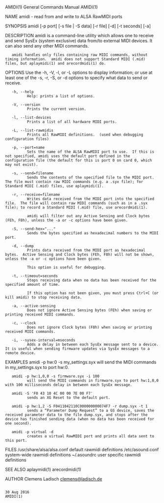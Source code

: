 AMIDI(1)                                                                                                                                        General Commands Manual                                                                                                                                        AMIDI(1)

NAME
       amidi - read from and write to ALSA RawMIDI ports

SYNOPSIS
       amidi [-p port] [-s file | -S data] [-r file] [-d] [-t seconds] [-a]

DESCRIPTION
       amidi is a command-line utility which allows one to receive and send SysEx (system exclusive) data from/to external MIDI devices.  It can also send any other MIDI commands.

       amidi handles only files containing raw MIDI commands, without timing information.  amidi does not support Standard MIDI (.mid) files, but aplaymidi(1) and arecordmidi(1) do.

OPTIONS
       Use the -h, -V, -l, or -L options to display information; or use at least one of the -s, -r, -S, or -d options to specify what data to send or receive.

       -h, --help
              Help: prints a list of options.

       -V, --version
              Prints the current version.

       -l, --list-devices
              Prints a list of all hardware MIDI ports.

       -L, --list-rawmidis
              Prints all RawMIDI definitions.  (used when debugging configuration files)

       -p, --port=name
              Sets the name of the ALSA RawMIDI port to use.  If this is not specified, amidi uses the default port defined in the configuration file (the default for this is port 0 on card 0, which may not exist).

       -s, --send=filename
              Sends the contents of the specified file to the MIDI port.  The file must contain raw MIDI commands (e.g. a .syx file); for Standard MIDI (.mid) files, use aplaymidi(1).

       -r, --receive=filename
              Writes data received from the MIDI port into the specified file.  The file will contain raw MIDI commands (such as in a .syx file); to record a Standard MIDI (.mid) file, use arecordmidi(1).

              amidi will filter out any Active Sensing and Clock bytes (FEh, F8h), unless the -a or -c options have been given.

       -S, --send-hex="..."
              Sends the bytes specified as hexadecimal numbers to the MIDI port.

       -d, --dump
              Prints data received from the MIDI port as hexadecimal bytes.  Active Sensing and Clock bytes (FEh, F8h) will not be shown, unless the -a or -c options have been given.

              This option is useful for debugging.

       -t, --timeout=seconds
              Stops receiving data when no data has been received for the specified amount of time.

              If this option has not been given, you must press Ctrl+C (or kill amidi) to stop receiving data.

       -a, --active-sensing
              Does not ignore Active Sensing bytes (FEh) when saving or printing received MIDI commands.

       -c, --clock
              Does not ignore Clock bytes (F8h) when saving or printing received MIDI commands.

       -i, --sysex-interval=mseconds
              Adds a delay in between each SysEx message sent to a device. It is useful when sending firmware updates via SysEx messages to a remote device.

EXAMPLES
       amidi -p hw:0 -s my_settings.syx
              will send the MIDI commands in my_settings.syx to port hw:0.

       amidi -p hw:1,0,0 -s firmware.syx -i 100
              will send the MIDI commands in firmware.syx to port hw:1,0,0 with 100 milliseconds delay in between each SysEx message.

       amidi -S 'F0 43 10 4C 00 00 7E 00 F7'
              sends an XG Reset to the default port.

       amidi -p hw:1,2 -S F0411042110C000000000074F7 -r dump.syx -t 1
              sends a “Parameter Dump Request” to a GS device, saves the received parameter data to the file dump.syx, and stops after the device has finished sending data (when no data has been received for one second).

       amidi -p virtual -d
              creates a virtual RawMIDI port and prints all data sent to this port.

FILES
       /usr/share/alsa/alsa.conf default rawmidi definitions
       /etc/asound.conf system-wide rawmidi definitions
       ~/.asoundrc user specific rawmidi definitions

SEE ALSO
       aplaymidi(1)
       arecordmidi(1)

AUTHOR
       Clemens Ladisch <clemens@ladisch.de>

                                                                                                                                                      30 Aug 2016                                                                                                                                              AMIDI(1)
